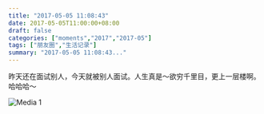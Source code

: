 ```yaml
---
title: "2017-05-05 11:08:43"
date: 2017-05-05T11:00:00+08:00
draft: false
categories: ["moments","2017","2017-05"]
tags: ["朋友圈","生活记录"]
summary: "2017-05-05 11:08:43..."
---
```


昨天还在面试别人，今天就被别人面试。人生真是～欲穷千里目，更上一层楼啊。哈哈哈～

![Media 1](/Moments/photos/2017-05-05/201705051108430.jpg)

